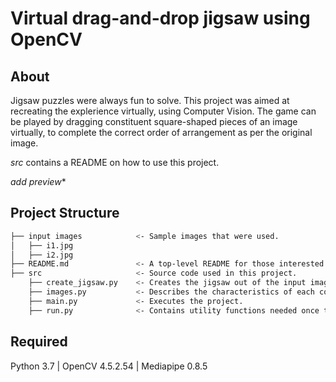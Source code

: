 # Virtual drag-and-drop jigsaw using OpenCV

## About
Jigsaw puzzles were always fun to solve. This project was aimed at recreating the explerience virtually, using Computer Vision. The game can be played by dragging constituent square-shaped pieces of an image virtually, to complete the correct order of arrangement as per the original image. 

_src_ contains a README on how to use this project.

*add preview**

## Project Structure

```bash
├── input images            <- Sample images that were used.
│   ├── i1.jpg        
│   ├── i2.jpg   
├── README.md               <- A top-level README for those interested in using this project.
├── src                     <- Source code used in this project.
    ├── create_jigsaw.py    <- Creates the jigsaw out of the input image.
    ├── images.py           <- Describes the characteristics of each constituent piece.
    ├── main.py             <- Executes the project.
    ├── run.py              <- Contains utility functions needed once the game has begun. 
```

## Required
Python 3.7 | OpenCV 4.5.2.54 | Mediapipe 0.8.5
